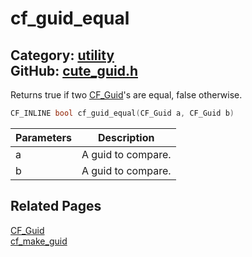 [](../header.md ':include')

# cf_guid_equal

Category: [utility](/api_reference?id=utility)  
GitHub: [cute_guid.h](https://github.com/RandyGaul/cute_framework/blob/master/include/cute_guid.h)  
---

Returns true if two [CF_Guid](/utility/cf_guid.md)'s are equal, false otherwise.

```cpp
CF_INLINE bool cf_guid_equal(CF_Guid a, CF_Guid b)
```

Parameters | Description
--- | ---
a | A guid to compare.
b | A guid to compare.

## Related Pages

[CF_Guid](/utility/cf_guid.md)  
[cf_make_guid](/utility/cf_make_guid.md)  
